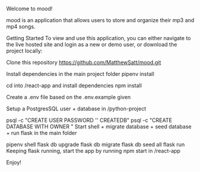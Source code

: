 Welcome to mood!

mood is an application that allows users to store and organize their mp3 and mp4 songs.

Getting Started
To view and use this application, you can either navigate to the live hosted site and login as a new or demo user, or download the project locally:

Clone this repository https://github.com/MatthewSatt/mood.git

Install dependencies in the main project folder pipenv install

cd into /react-app and install dependencies npm install

Create a .env file based on the .env.example given

Setup a PostgresSQL user + database in /python-project

psql -c "CREATE USER <username> PASSWORD '<password>' CREATEDB"
psql -c "CREATE DATABASE <database name> WITH OWNER <username>"
Start shell + migrate database + seed database + run flask in the main folder

pipenv shell
flask db upgrade
flask db migrate
flask db seed all
flask run
Keeping flask running, start the app by running npm start in /react-app

Enjoy!

